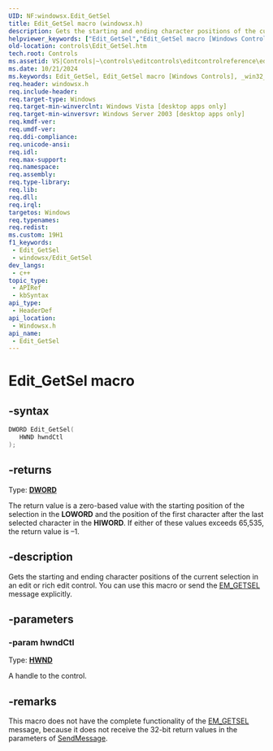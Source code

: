 ```yaml
---
UID: NF:windowsx.Edit_GetSel
title: Edit_GetSel macro (windowsx.h)
description: Gets the starting and ending character positions of the current selection in an edit or rich edit control. You can use this macro or send the EM_GETSEL message explicitly.
helpviewer_keywords: ["Edit_GetSel","Edit_GetSel macro [Windows Controls]","_win32_Edit_GetSel","_win32_Edit_GetSel_cpp","controls.Edit_GetSel","controls._win32_Edit_GetSel","windowsx/Edit_GetSel"]
old-location: controls\Edit_GetSel.htm
tech.root: Controls
ms.assetid: VS|Controls|~\controls\editcontrols\editcontrolreference\editcontrolmacros\edit_getsel.htm
ms.date: 10/21/2024
ms.keywords: Edit_GetSel, Edit_GetSel macro [Windows Controls], _win32_Edit_GetSel, _win32_Edit_GetSel_cpp, controls.Edit_GetSel, controls._win32_Edit_GetSel, windowsx/Edit_GetSel
req.header: windowsx.h
req.include-header: 
req.target-type: Windows
req.target-min-winverclnt: Windows Vista [desktop apps only]
req.target-min-winversvr: Windows Server 2003 [desktop apps only]
req.kmdf-ver: 
req.umdf-ver: 
req.ddi-compliance: 
req.unicode-ansi: 
req.idl: 
req.max-support: 
req.namespace: 
req.assembly: 
req.type-library: 
req.lib: 
req.dll: 
req.irql: 
targetos: Windows
req.typenames: 
req.redist: 
ms.custom: 19H1
f1_keywords:
 - Edit_GetSel
 - windowsx/Edit_GetSel
dev_langs:
 - c++
topic_type:
 - APIRef
 - kbSyntax
api_type:
 - HeaderDef
api_location:
 - Windowsx.h
api_name:
 - Edit_GetSel
---
```


# Edit_GetSel macro

## -syntax

```cpp
DWORD Edit_GetSel(
   HWND hwndCtl
);
```

## -returns

Type: **[DWORD](/windows/desktop/winprog/windows-data-types)**

The return value is a zero-based value with the starting position of the selection in the <b>LOWORD</b> and the position of the first character after the last selected character in the <b>HIWORD</b>. If either of these values exceeds 65,535, the return value is &#8211;1.


## -description

Gets the starting and ending character positions of the current selection in an edit or rich edit control. You can use this macro or send the <a href="/windows/desktop/Controls/em-getsel">EM_GETSEL</a> message explicitly.

## -parameters

### -param hwndCtl

Type: <b><a href="/windows/desktop/WinProg/windows-data-types">HWND</a></b>

A handle to the control.

## -remarks

This macro does not have the complete functionality of the <a href="/windows/desktop/Controls/em-getsel">EM_GETSEL</a> message, because it does not receive the 32-bit return values in the parameters of <a href="/windows/desktop/api/winuser/nf-winuser-sendmessage">SendMessage</a>.
